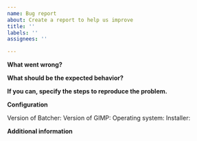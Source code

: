 ```yaml
---
name: Bug report
about: Create a report to help us improve
title: ''
labels: ''
assignees: ''

---
```


**What went wrong?**
<!-- If Batcher crashed, include the error message here. -->


**What should be the expected behavior?**



**If you can, specify the steps to reproduce the problem.**



**Configuration**

Version of Batcher: 
Version of GIMP: 
Operating system: 
Installer<!-- Specify the installation package (For Windows, specify "Microsoft Store" or "installer from gimp.org"; for Linux, specify "Flatpak" or "AppImage"; for macOS, you can leave this empty. If you use an unofficial GIMP installation, specify the name and link to the installer. -->: 

<!-- Provide any additional details below, such as the procedures and conditions used. -->

**Additional information**
<!-- Add any other context about the problem here, if any. -->
